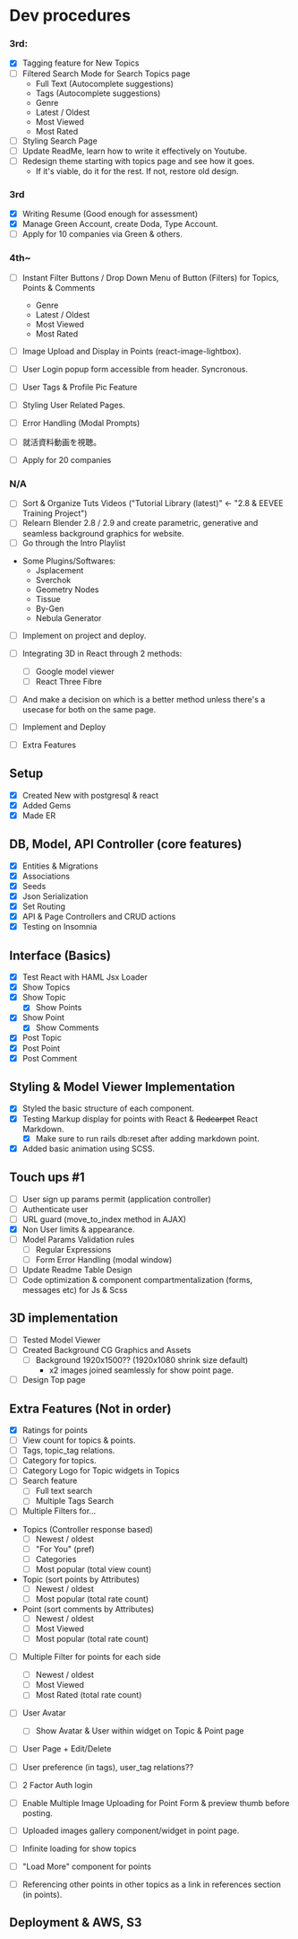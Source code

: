 # Dev procedures

### 3rd:

- [x] Tagging feature for New Topics
- [ ] Filtered Search Mode for Search Topics page
  - Full Text (Autocomplete suggestions)
  - Tags (Autocomplete suggestions)
  - Genre
  - Latest / Oldest
  - Most Viewed
  - Most Rated
- [ ] Styling Search Page
- [ ] Update ReadMe, learn how to write it effectively on Youtube.
- [ ] Redesign theme starting with topics page and see how it goes.
  - If it's viable, do it for the rest. If not, restore old design.

### 3rd

- [x] Writing Resume (Good enough for assessment)
- [x] Manage Green Account, create Doda, Type Account.
- [ ] Apply for 10 companies via Green & others.

### 4th~

- [ ] Instant Filter Buttons / Drop Down Menu of Button (Filters) for Topics, Points & Comments
  - Genre
  - Latest / Oldest
  - Most Viewed
  - Most Rated
- [ ] Image Upload and Display in Points (react-image-lightbox).
- [ ] User Login popup form accessible from header. Syncronous.
- [ ] User Tags & Profile Pic Feature
- [ ] Styling User Related Pages.
- [ ] Error Handling (Modal Prompts)

- [ ] 就活資料動画を視聴。
- [ ] Apply for 20 companies

### N/A

- [ ] Sort & Organize Tuts Videos ("Tutorial Library (latest)" ← "2.8 & EEVEE Training Project")
- [ ] Relearn Blender 2.8 / 2.9 and create parametric, generative and seamless background graphics for website.
- [ ] Go through the Intro Playlist
- Some Plugins/Softwares:
  - Jsplacement
  - Sverchok
  - Geometry Nodes
  - Tissue
  - By-Gen
  - Nebula Generator
- [ ] Implement on project and deploy.
- [ ] Integrating 3D in React through 2 methods:
  - [ ] Google model viewer
  - [ ] React Three Fibre
- [ ] And make a decision on which is a better method unless there's a usecase for both on the same page.
- [ ] Implement and Deploy

- [ ] Extra Features

## Setup

- [x] Created New with postgresql & react
- [x] Added Gems
- [x] Made ER

## DB, Model, API Controller (core features)

- [x] Entities & Migrations
- [x] Associations
- [x] Seeds
- [x] Json Serialization
- [x] Set Routing
- [x] API & Page Controllers and CRUD actions
- [x] Testing on Insomnia

## Interface (Basics)

- [x] Test React with HAML Jsx Loader
- [x] Show Topics
- [x] Show Topic
  - [x] Show Points
- [x] Show Point
  - [x] Show Comments
- [x] Post Topic
- [x] Post Point
- [x] Post Comment

## Styling & Model Viewer Implementation

- [x] Styled the basic structure of each component.
- [x] Testing Markup display for points with React & ~~Redcarpet~~ React Markdown.
  - [x] Make sure to run rails db:reset after adding markdown point.
- [x] Added basic animation using SCSS.

## Touch ups #1

- [ ] User sign up params permit (application controller)
- [ ] Authenticate user
- [ ] URL guard (move_to_index method in AJAX)
- [x] Non User limits & appearance.
- [ ] Model Params Validation rules
  - [ ] Regular Expressions
  - [ ] Form Error Handling (modal window)
- [ ] Update Readme Table Design
- [ ] Code optimization & component compartmentalization (forms, messages etc) for Js & Scss

## 3D implementation

- [ ] Tested Model Viewer
- [ ] Created Background CG Graphics and Assets
  - [ ] Background 1920x1500?? (1920x1080 shrink size default)
    - x2 images joined seamlessly for show point page.
- [ ] Design Top page

## Extra Features (Not in order)

- [x] Ratings for points
- [ ] View count for topics & points.
- [ ] Tags, topic_tag relations.
- [ ] Category for topics.
- [ ] Category Logo for Topic widgets in Topics
- [ ] Search feature
  - [ ] Full text search
  - [ ] Multiple Tags Search
- [ ] Multiple Filters for...
- Topics (Controller response based)
  - [ ] Newest / oldest
  - [ ] "For You" (pref)
  - [ ] Categories
  - [ ] Most popular (total view count)
- Topic (sort points by Attributes)
  - [ ] Newest / oldest
  - [ ] Most popular (total rate count)
- Point (sort comments by Attributes)
  - [ ] Newest / oldest
  - [ ] Most Viewed
  - [ ] Most popular (total rate count)
- [ ] Multiple Filter for points for each side

  - [ ] Newest / oldest
  - [ ] Most Viewed
  - [ ] Most Rated (total rate count)

- [ ] User Avatar
  - [ ] Show Avatar & User within widget on Topic & Point page
- [ ] User Page + Edit/Delete
- [ ] User preference (in tags), user_tag relations??
- [ ] 2 Factor Auth login
- [ ] Enable Multiple Image Uploading for Point Form & preview thumb before posting.
- [ ] Uploaded images gallery component/widget in point page.
- [ ] Infinite loading for show topics
- [ ] "Load More" component for points
- [ ] Referencing other points in other topics as a link in references section (in points).

## Deployment & AWS, S3

